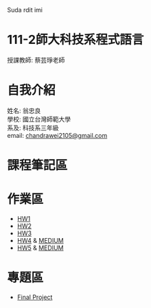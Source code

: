 Suda rdit imi

# 111-2師大科技系程式語言
 授課教師: 蔡芸琤老師

# 自我介紹
 姓名: 翁忠良\
 學校: 國立台灣師範大學\
 系及: 科技系三年級\
 email: chandrawei2105@gmail.com
 
# 課程筆記區

# 作業區
- [HW1](https://github.com/lloydkt99/PL/blob/main/hw1/hw1.ipynb)
- [HW2](https://github.com/lloydkt99/PL/blob/main/hw2/hw2.ipynb)
- [HW3](https://github.com/lloydkt99/PL/blob/main/hw3/hw3.ipynb)
- [HW4](https://github.com/lloydkt99/PL/tree/main/hw4/hw4.ipynb) & [MEDIUM](https://medium.com/@40847058s/imdb-top-director-35b29c41b8)
- [HW5](https://github.com/lloydkt99/PL/blob/main/hw5/hw5.ipynb) & [MEDIUM](https://medium.com/@40847058s/top-genre-in-imdb-top-250-movies-dataset-9e45ca67975f)

# 專題區
- [Final Project](https://youtu.be/x6-rpfhikXM)
